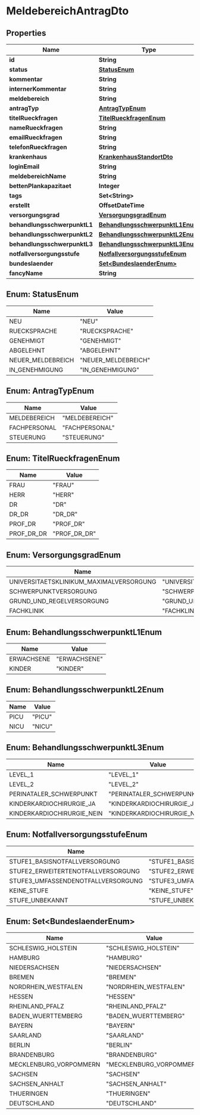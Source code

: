 

# MeldebereichAntragDto


## Properties

| Name | Type | Description | Notes |
|------------ | ------------- | ------------- | -------------|
|**id** | **String** |  |  |
|**status** | [**StatusEnum**](#StatusEnum) |  |  |
|**kommentar** | **String** |  |  [optional] |
|**internerKommentar** | **String** |  |  [optional] |
|**meldebereich** | **String** |  |  [optional] |
|**antragTyp** | [**AntragTypEnum**](#AntragTypEnum) |  |  |
|**titelRueckfragen** | [**TitelRueckfragenEnum**](#TitelRueckfragenEnum) |  |  [optional] |
|**nameRueckfragen** | **String** |  |  [optional] |
|**emailRueckfragen** | **String** |  |  [optional] |
|**telefonRueckfragen** | **String** |  |  [optional] |
|**krankenhaus** | [**KrankenhausStandortDto**](KrankenhausStandortDto.md) |  |  [optional] |
|**loginEmail** | **String** |  |  |
|**meldebereichName** | **String** |  |  [optional] |
|**bettenPlankapazitaet** | **Integer** |  |  [optional] |
|**tags** | **Set&lt;String&gt;** |  |  [optional] |
|**erstellt** | **OffsetDateTime** |  |  [optional] |
|**versorgungsgrad** | [**VersorgungsgradEnum**](#VersorgungsgradEnum) |  |  [optional] |
|**behandlungsschwerpunktL1** | [**BehandlungsschwerpunktL1Enum**](#BehandlungsschwerpunktL1Enum) |  |  [optional] |
|**behandlungsschwerpunktL2** | [**BehandlungsschwerpunktL2Enum**](#BehandlungsschwerpunktL2Enum) |  |  [optional] |
|**behandlungsschwerpunktL3** | [**BehandlungsschwerpunktL3Enum**](#BehandlungsschwerpunktL3Enum) |  |  [optional] |
|**notfallversorgungsstufe** | [**NotfallversorgungsstufeEnum**](#NotfallversorgungsstufeEnum) |  |  [optional] |
|**bundeslaender** | [**Set&lt;BundeslaenderEnum&gt;**](#Set&lt;BundeslaenderEnum&gt;) |  |  [optional] |
|**fancyName** | **String** |  |  [optional] |



## Enum: StatusEnum

| Name | Value |
|---- | -----|
| NEU | &quot;NEU&quot; |
| RUECKSPRACHE | &quot;RUECKSPRACHE&quot; |
| GENEHMIGT | &quot;GENEHMIGT&quot; |
| ABGELEHNT | &quot;ABGELEHNT&quot; |
| NEUER_MELDEBREICH | &quot;NEUER_MELDEBREICH&quot; |
| IN_GENEHMIGUNG | &quot;IN_GENEHMIGUNG&quot; |



## Enum: AntragTypEnum

| Name | Value |
|---- | -----|
| MELDEBEREICH | &quot;MELDEBEREICH&quot; |
| FACHPERSONAL | &quot;FACHPERSONAL&quot; |
| STEUERUNG | &quot;STEUERUNG&quot; |



## Enum: TitelRueckfragenEnum

| Name | Value |
|---- | -----|
| FRAU | &quot;FRAU&quot; |
| HERR | &quot;HERR&quot; |
| DR | &quot;DR&quot; |
| DR_DR | &quot;DR_DR&quot; |
| PROF_DR | &quot;PROF_DR&quot; |
| PROF_DR_DR | &quot;PROF_DR_DR&quot; |



## Enum: VersorgungsgradEnum

| Name | Value |
|---- | -----|
| UNIVERSITAETSKLINIKUM_MAXIMALVERSORGUNG | &quot;UNIVERSITAETSKLINIKUM_MAXIMALVERSORGUNG&quot; |
| SCHWERPUNKTVERSORGUNG | &quot;SCHWERPUNKTVERSORGUNG&quot; |
| GRUND_UND_REGELVERSORGUNG | &quot;GRUND_UND_REGELVERSORGUNG&quot; |
| FACHKLINIK | &quot;FACHKLINIK&quot; |



## Enum: BehandlungsschwerpunktL1Enum

| Name | Value |
|---- | -----|
| ERWACHSENE | &quot;ERWACHSENE&quot; |
| KINDER | &quot;KINDER&quot; |



## Enum: BehandlungsschwerpunktL2Enum

| Name | Value |
|---- | -----|
| PICU | &quot;PICU&quot; |
| NICU | &quot;NICU&quot; |



## Enum: BehandlungsschwerpunktL3Enum

| Name | Value |
|---- | -----|
| LEVEL_1 | &quot;LEVEL_1&quot; |
| LEVEL_2 | &quot;LEVEL_2&quot; |
| PERINATALER_SCHWERPUNKT | &quot;PERINATALER_SCHWERPUNKT&quot; |
| KINDERKARDIOCHIRURGIE_JA | &quot;KINDERKARDIOCHIRURGIE_JA&quot; |
| KINDERKARDIOCHIRURGIE_NEIN | &quot;KINDERKARDIOCHIRURGIE_NEIN&quot; |



## Enum: NotfallversorgungsstufeEnum

| Name | Value |
|---- | -----|
| STUFE1_BASISNOTFALLVERSORGUNG | &quot;STUFE1_BASISNOTFALLVERSORGUNG&quot; |
| STUFE2_ERWEITERTENOTFALLVERSORGUNG | &quot;STUFE2_ERWEITERTENOTFALLVERSORGUNG&quot; |
| STUFE3_UMFASSENDENOTFALLVERSORGUNG | &quot;STUFE3_UMFASSENDENOTFALLVERSORGUNG&quot; |
| KEINE_STUFE | &quot;KEINE_STUFE&quot; |
| STUFE_UNBEKANNT | &quot;STUFE_UNBEKANNT&quot; |



## Enum: Set&lt;BundeslaenderEnum&gt;

| Name | Value |
|---- | -----|
| SCHLESWIG_HOLSTEIN | &quot;SCHLESWIG_HOLSTEIN&quot; |
| HAMBURG | &quot;HAMBURG&quot; |
| NIEDERSACHSEN | &quot;NIEDERSACHSEN&quot; |
| BREMEN | &quot;BREMEN&quot; |
| NORDRHEIN_WESTFALEN | &quot;NORDRHEIN_WESTFALEN&quot; |
| HESSEN | &quot;HESSEN&quot; |
| RHEINLAND_PFALZ | &quot;RHEINLAND_PFALZ&quot; |
| BADEN_WUERTTEMBERG | &quot;BADEN_WUERTTEMBERG&quot; |
| BAYERN | &quot;BAYERN&quot; |
| SAARLAND | &quot;SAARLAND&quot; |
| BERLIN | &quot;BERLIN&quot; |
| BRANDENBURG | &quot;BRANDENBURG&quot; |
| MECKLENBURG_VORPOMMERN | &quot;MECKLENBURG_VORPOMMERN&quot; |
| SACHSEN | &quot;SACHSEN&quot; |
| SACHSEN_ANHALT | &quot;SACHSEN_ANHALT&quot; |
| THUERINGEN | &quot;THUERINGEN&quot; |
| DEUTSCHLAND | &quot;DEUTSCHLAND&quot; |



